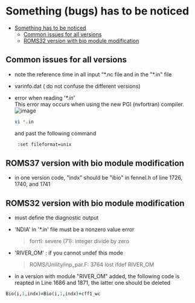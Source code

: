 # Something (bugs) has to be noticed

- [Something has to be noticed](#something-has-to-be-noticed)
  - [Common issues for all versions](#common-issues-for-all-versions)
  - [ROMS32 version with bio module modification](#roms32-version-with-bio-module-modification)

## Common issues for all versions

- note the reference time in all input “\*.nc file and in the "\*.in" file
  
- varinfo.dat ( do not confuse the different versions)

- error when reading '*\*.in*'  
  This error may occurs when using the new PGI (nvfortran) compiler.  
  ![image](https://github.com/ELVIS-CHING/ROMS_related/assets/62006950/dcd58cb6-7f87-4dda-936d-fb4c032536aa)

  ```bash
  vi *.in
  ```
  and past the following command  
  ```bash
   :set fileformat=unix
  ```

## ROMS37 version with bio module modification

- in one version code, "indx" should be "ibio" in fennel.h of line 1726, 1740, and 1741  

## ROMS32 version with bio module modification

- must define the diagnostic output
  
- 'NDIA' in '*.in' file must be a nonzero value error  
  >   forrtl: severe (71): integer divide by zero

- 'RIVER_OM' : if you cannot undef this mode
  >   ROMS/Unility/inp_par.F: 3764 lost ifdef RIVER_OM

- in a version with module "RIVER_OM" added, the following code is reapted in Line 1686 and 1871, the latter one should be deleted  
```fortran
Bio(i,1,indx)=Bio(i,1,indx)+cff1_wc
```
